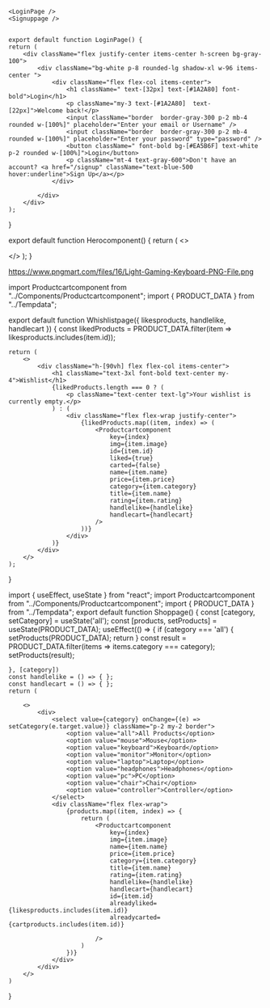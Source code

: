     <LoginPage />
    <Signuppage />


    export default function LoginPage() {
    return (
        <div className="flex justify-center items-center h-screen bg-gray-100">
            <div className="bg-white p-8 rounded-lg shadow-xl w-96 items-center ">
                <div className="flex flex-col items-center">
                    <h1 className=" text-[32px] text-[#1A2A80] font-bold">Login</h1>
                    <p className="my-3 text-[#1A2A80]  text-[22px]">Welcome back!</p>
                    <input className="border  border-gray-300 p-2 mb-4 rounded w-[100%]" placeholder="Enter your email or Username" />
                    <input className="border  border-gray-300 p-2 mb-4 rounded w-[100%]" placeholder="Enter your password" type="password" />
                    <button className=" font-bold bg-[#EA5B6F] text-white p-2 rounded w-[100%]">Login</button>
                    <p className="mt-4 text-gray-600">Don't have an account? <a href="/signup" className="text-blue-500 hover:underline">Sign Up</a></p>
                </div>

            </div>
        </div>
    );
}





export default function Herocomponent() {
    return (
        <>
            <div className="flex mx-10 justify-end h-[50vh] bg-gray-50">
                <div className="flex items-center flex-row">
                    <img src="https://encrypted-tbn0.gstatic.com/images?q=tbn:ANd9GcRvTDnCzosfOYBIukxLamGVjeMQ_JsZkLJXAg&s" alt="" />
                </div>
            </div>
        </>
    );
}

https://www.pngmart.com/files/16/Light-Gaming-Keyboard-PNG-File.png








import Productcartcomponent from "../Components/Productcartcomponent";
import { PRODUCT_DATA } from "../Tempdata";

export default function Whishlistpage({ likesproducts, handlelike, handlecart }) {
    const likedProducts = PRODUCT_DATA.filter(item => likesproducts.includes(item.id));

    return (
        <>
            <div className="h-[90vh] flex flex-col items-center">
                <h1 className="text-3xl font-bold text-center my-4">Wishlist</h1>
                {likedProducts.length === 0 ? (
                    <p className="text-center text-lg">Your wishlist is currently empty.</p>
                ) : (
                    <div className="flex flex-wrap justify-center">
                        {likedProducts.map((item, index) => (
                            <Productcartcomponent
                                key={index}
                                img={item.image}
                                id={item.id}
                                liked={true}
                                carted={false}
                                name={item.name}
                                price={item.price}
                                category={item.category}
                                title={item.name}
                                rating={item.rating}
                                handlelike={handlelike}
                                handlecart={handlecart}
                            />
                        ))}
                    </div>
                )}
            </div>
        </>
    );
}





import { useEffect, useState } from "react";
import Productcartcomponent from "../Components/Productcartcomponent";
import { PRODUCT_DATA } from "../Tempdata";
export default function Shoppage() {
    const [category, setCategory] = useState('all');
    const [products, setProducts] = useState(PRODUCT_DATA);
    useEffect(() => {
        if (category === 'all') {
            setProducts(PRODUCT_DATA);
            return
        }
        const result = PRODUCT_DATA.filter(items => items.category === category);
        setProducts(result);

    }, [category])
    const handlelike = () => { };
    const handlecart = () => { };
    return (

        <>
            <div>
                <select value={category} onChange={(e) => setCategory(e.target.value)} className="p-2 my-2 border">
                    <option value="all">All Products</option>
                    <option value="mouse">Mouse</option>
                    <option value="keyboard">Keyboard</option>
                    <option value="monitor">Monitor</option>
                    <option value="laptop">Laptop</option>
                    <option value="headphones">Headphones</option>
                    <option value="pc">PC</option>
                    <option value="chair">Chair</option>
                    <option value="controller">Controller</option>
                </select>
                <div className="flex flex-wrap">
                    {products.map((item, index) => {
                        return (
                            <Productcartcomponent
                                key={index}
                                img={item.image}
                                name={item.name}
                                price={item.price}
                                category={item.category}
                                title={item.name}
                                rating={item.rating}
                                handlelike={handlelike}
                                handlecart={handlecart}
                                id={item.id}
                                alreadyliked={likesproducts.includes(item.id)}
                                alreadycarted={cartproducts.includes(item.id)}

                            />
                        )
                    })}
                </div>
            </div>
        </>
    )
}